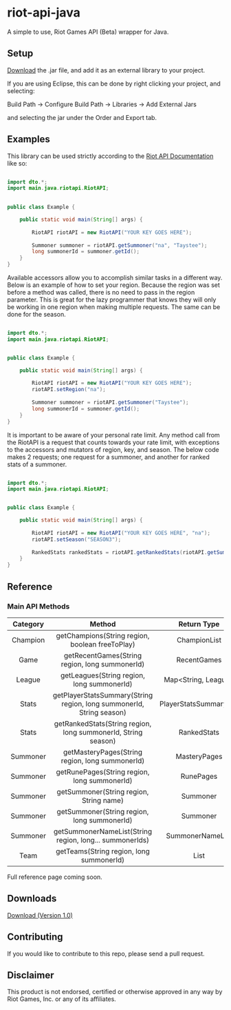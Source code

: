 riot-api-java
=============

A simple to use, Riot Games API (Beta) wrapper for Java.

## Setup

[Download](https://www.dropbox.com/s/te7kxqqrhzsp60e/riot-api-java.jar) the .jar file, and add it as an external library to your project.

If you are using Eclipse, this can be done by right clicking your project, and selecting:

Build Path -> Configure Build Path -> Libraries -> Add External Jars

and selecting the jar under the Order and Export tab.

## Examples

This library can be used strictly according to the [Riot API Documentation](https://developer.riotgames.com/api/methods) like so:

```java

import dto.*;
import main.java.riotapi.RiotAPI;
	

public class Example {

	public static void main(String[] args) {
			
		RiotAPI riotAPI = new RiotAPI("YOUR KEY GOES HERE");
		
		Summoner summoner = riotAPI.getSummoner("na", "Taystee");
		long summonerId = summoner.getId();
	}
}

```


Available accessors allow you to accomplish similar tasks in a different way.
Below is an example of how to set your region. Because the region was set before a method was called, there is no need to pass in the region parameter. This is great for the lazy programmer that knows they will only be working in one region when making multiple requests. The same can be done for the season.


```java

import dto.*;
import main.java.riotapi.RiotAPI;


public class Example {

	public static void main(String[] args) {
		
		RiotAPI riotAPI = new RiotAPI("YOUR KEY GOES HERE");
		riotAPI.setRegion("na");
		
		Summoner summoner = riotAPI.getSummoner("Taystee");
		long summonerId = summoner.getId();
	}
}

```


It is important to be aware of your personal rate limit. Any method call from the RiotAPI is a request that counts towards your rate limit, with exceptions to the accessors and mutators of region, key, and season. The below code makes 2 requests; one request for a summoner, and another for ranked stats of a summoner.



```java

import dto.*;
import main.java.riotapi.RiotAPI;


public class Example {

	public static void main(String[] args) {
		
		RiotAPI riotAPI = new RiotAPI("YOUR KEY GOES HERE", "na");
		riotAPI.setSeason("SEASON3");
		
		RankedStats rankedStats = riotAPI.getRankedStats(riotAPI.getSummoner("Taystee").getId());
	}
}

```

## Reference

### Main API Methods


|Category|Method                                                              |Return Type           |
|:------:|:------------------------------------------------------------------:|:--------------------:|
|Champion|getChampions(String region, boolean freeToPlay)                     |ChampionList          |
|Game    |getRecentGames(String region, long summonerId)                      |RecentGames           |
|League  |getLeagues(String region, long summonerId)                          |Map<String, League>   |
|Stats   |getPlayerStatsSummary(String region, long summonerId, String season)|PlayerStatsSummaryList|
|Stats   |getRankedStats(String region, long summonerId, String season)       |RankedStats           |
|Summoner|getMasteryPages(String region, long summonerId)                     |MasteryPages          |
|Summoner|getRunePages(String region, long summonerId)                        |RunePages             |
|Summoner|getSummoner(String region, String name)                             |Summoner              |
|Summoner|getSummoner(String region, long summonerId)                         |Summoner              |
|Summoner|getSummonerNameList(String region, long... summonerIds)             |SummonerNameList      |
|Team    |getTeams(String region, long summonerId)                            |List<Team>            |


Full reference page coming soon.

## Downloads
[Download (Version 1.0)](https://www.dropbox.com/s/te7kxqqrhzsp60e/riot-api-java.jar)

## Contributing
If you would like to contribute to this repo, please send a pull request.

## Disclaimer
This product is not endorsed, certified or otherwise approved in any way by Riot Games, Inc. or any of its affiliates.
